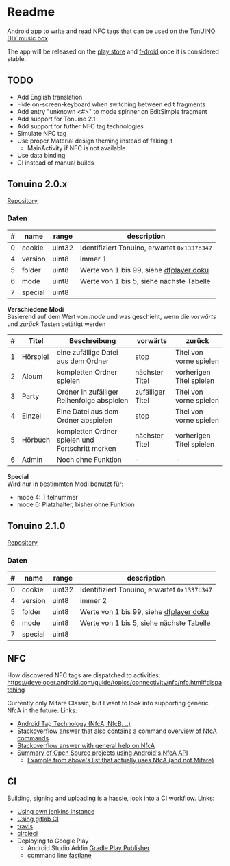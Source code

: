 # Readme

Android app to write and read NFC tags that can be used on the [TonUINO DIY music box](https://tonuino.de/).

The app will be released on the [play store](https://play.google.com/store/apps/details?id=de.mw136.tonuino) 
and [f-droid](https://gitlab.com/fdroid/fdroiddata/blob/master/CONTRIBUTING.md) 
once it is considered stable.

## TODO

- Add English translation
- Hide on-screen-keyboard when switching between edit fragments
- Add entry "unknown <#>" to mode spinner on EditSimple fragment
- Add support for Tonuino 2.1
- Add support for futher NFC tag technologies
- Simulate NFC tag
- Use proper Material design theming instead of faking it
    - MainActivity if NFC is not available
- Use data binding
- CI instead of manual builds



## Tonuino 2.0.x
[Repository](https://github.com/xfjx/TonUINO/blob/d15df6c7bb53bc970e4def43fd3e93fd82c13086/Tonuino.ino)

### Daten

| # | name | range | description |
| --- | --- | --- | --- |
| 0 | cookie | uint32 | Identifiziert Tonuino, erwartet `0x1337b347` |
| 4 | version | uint8 | immer 1 |
| 5 | folder | uint8 | Werte von 1 bis 99, siehe [dfplayer doku](https://wiki.dfrobot.com/DFPlayer_Mini_SKU_DFR0299#target_1)  |
| 6 | mode | uint8 | Werte von 1 bis 5, siehe nächste Tabelle |
| 7 | special | uint8 | |


**Verschiedene Modi**  
Basierend auf dem Wert von *mode* und was geschieht, wenn die *vorwärts* und *zurück* Tasten betätigt werden

| # | Titel | Beschreibung | vorwärts| zurück |
| --- | --- | --- | --- | --- |
| 1 | Hörspiel | eine zufällige Datei aus dem Ordner | stop | Titel von vorne spielen |
| 2 | Album | kompletten Ordner spielen | nächster Titel | vorherigen Titel spielen |
| 3 | Party | Ordner in zufälliger Reihenfolge abspielen | zufälliger Titel | Titel von vorne spielen  |
| 4 | Einzel | Eine Datei aus dem Ordner abspielen | stop | Titel von vorne spielen |
| 5 | Hörbuch | kompletten Ordner spielen und Fortschritt merken | nächster Titel | vorherigen Titel spielen |
| 6 | Admin | Noch ohne Funktion | - | - |

**Special**  
Wird nur in bestimmten Modi benutzt für:
- mode 4: Titelnummer
- mode 6: Platzhalter, bisher ohne Funktion

## Tonuino 2.1.0
[Repository](https://github.com/xfjx/TonUINO/blob/DEV/Tonuino.ino)

### Daten

| # | name | range | description |
| --- | --- | --- | --- |
| 0 | cookie | uint32 | Identifiziert Tonuino, erwartet `0x1337b347` |
| 4 | version | uint8 | immer 2 |
| 5 | folder | uint8 | Werte von 1 bis 99, siehe [dfplayer doku](https://wiki.dfrobot.com/DFPlayer_Mini_SKU_DFR0299#target_1)  |
| 6 | mode | uint8 | Werte von 1 bis 5, siehe nächste Tabelle |
| 7 | special | uint8 | |



## NFC
How discovered NFC tags are dispatched to activities: 
https://developer.android.com/guide/topics/connectivity/nfc/nfc.html#dispatching

Currently only Mifare Classic, but I want to look into supporting generic NfcA in the future.
Links:

- [Android Tag Technology (NfcA, NfcB, ..)](https://developer.android.com/guide/topics/connectivity/nfc/advanced-nfc)
- [Stackoverflow answer that also contains a command overview of NfcA commands](https://stackoverflow.com/a/42915018)
- [Stackoverflow answer with general help on NfcA](https://stackoverflow.com/a/40303293)
- [Summary of Open Source projects using Android's NfcA API](https://www.programcreek.com/java-api-examples/index.php?api=android.nfc.tech.NfcA)
    - [Example from above's list that actually uses NfcA (and not Mifare)](https://www.programcreek.com/java-api-examples/?code=ProjectMAXS/maxs/maxs-master/module-nfc/src/org/projectmaxs/module/nfc/tech/NfcAHandler.java#)

## CI
Building, signing and uploading is a hassle, look into a CI workflow.
Links:

- [Using own jenkins instance](https://medium.com/@amit.bhandari/android-continuous-integration-and-delivery-next-level-android-development-cfc67405a56b)
- [Using gitlab CI](https://about.gitlab.com/2018/10/24/setting-up-gitlab-ci-for-android-projects/)
- [travis](https://docs.travis-ci.com/user/languages/android/)
- [circleci](https://circleci.com/docs/2.0/language-android/)
- Deploying to Google Play
    - Android Studio Addin [Gradle Play Publisher](https://github.com/Triple-T/gradle-play-publisher)
    - command line [fastlane](https://docs.fastlane.tools/getting-started/android/setup/)
